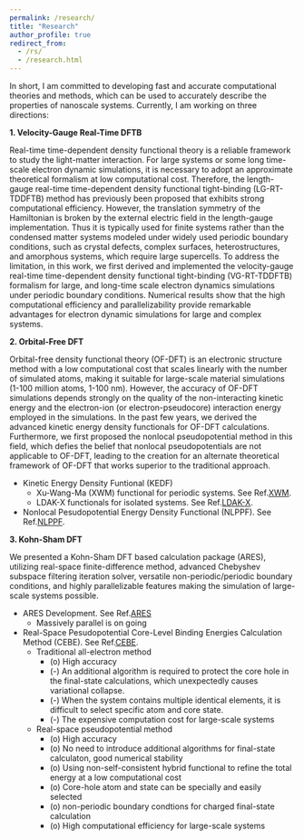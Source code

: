 ```yaml
---
permalink: /research/
title: "Research"
author_profile: true
redirect_from: 
  - /rs/
  - /research.html
---
```


In short, I am committed to developing fast and accurate computational theories and methods, which can be used to accurately describe the properties of nanoscale systems. Currently, I am working on three directions:

**1. Velocity-Gauge Real-Time DFTB**

Real-time time-dependent density functional theory is a reliable framework to study the light-matter interaction. For large systems or some long time-scale electron dynamic simulations, it is necessary to adopt an approximate theoretical formalism at low computational cost. Therefore, the length-gauge real-time time-dependent density functional tight-binding (LG-RT-TDDFTB) method has previously been proposed that exhibits strong computational efficiency. However, the translation symmetry of the Hamiltonian is broken by the external electric field in the length-gauge implementation. Thus it is typically used for finite systems rather than the condensed matter systems modeled under widely used  periodic boundary conditions, such as crystal defects, complex surfaces, heterostructures, and amorphous systems, which require large supercells. To address the limitation, in this work, we first derived and implemented the velocity-gauge real-time time-dependent density functional tight-binding (VG-RT-TDDFTB) formalism for large, and long-time scale electron dynamics simulations under periodic boundary conditions. Numerical results show that the high computational efficiency and parallelizability provide remarkable advantages for electron dynamic simulations for large and complex systems.


**2. Orbital-Free DFT**

Orbital-free density functional theory (OF-DFT) is an electronic structure method with a low computational cost that scales linearly with the number of simulated atoms, making it suitable for large-scale material simulations (1-100 million atoms, 1-100 nm). However, the accuracy of OF-DFT simulations depends strongly on the quality of the non-interacting kinetic energy and the electron-ion (or electron-pseudocore) interaction energy employed in the simulations. In the past few years, we derived the advanced kinetic energy density functionals for OF-DFT calculations. Furthermore, we first proposed the nonlocal pseudopotential method in this field, which defies the belief that nonlocal pseudopotentials are not applicable to OF-DFT, leading to the creation for an alternate theoretical framework of OF-DFT that works superior to the traditional approach.
* Kinetic Energy Density Funtional (KEDF)
  * Xu-Wang-Ma (XWM) functional for periodic systems. See Ref.[XWM](https://doi.org/10.1103/PhysRevB.100.205132). 
  * LDAK-X functionals for isolated systems. See Ref.[LDAK-X](https://doi.org/10.1103/PhysRevB.101.045110).
* Nonlocal Pesudopotential Energy Density Functional (NLPPF). See Ref.[NLPPF](https://doi.org/10.1038/s41467-022-29002-3).

**3. Kohn-Sham DFT**

We presented a Kohn-Sham DFT based calculation package (ARES), utilizing real-space finite-difference method, advanced Chebyshev subspace filtering iteration solver, versatile non-periodic/periodic boundary conditions, and highly parallelizable features making the simulation of large-scale systems possible.
* ARES Development. See Ref.[ARES](https://doi.org/10.1088/1361-648X/ab2a63)
  * Massively parallel is on going
* Real-Space Pesudopotential Core-Level Binding Energies Calculation Method (CEBE). See Ref.[CEBE](https://doi.org/10.1021/acs.jctc.2c00474).
  * Traditional all-electron method
    * (o) High accuracy
    * (-) An additional algorithm is required to protect the core hole in the final-state calculations, which unexpectedly causes variational collapse.
    * (-) When the system contains multiple identical elements, it is difficult to select specific atom and core state.
    * (-) The expensive computation cost for large-scale systems
  * Real-space pseudopotential method
    * (o) High accuracy
    * (o) No need to introduce additional algorithms for final-state calculaton, good numerical stability
    * (o) Using non-self-consistent hybrid functional to refine the total energy at a low computational cost
    * (o) Core-hole atom and state can be specially and easily selected
    * (o) non-periodic boundary condtions for charged final-state calculation
    * (o) High computational efficiency for large-scale systems

